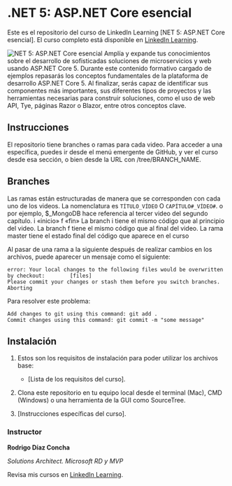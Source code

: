 # .NET 5: ASP.NET Core esencial
Este es el repositorio del curso de LinkedIn Learning [NET 5: ASP.NET Core esencial]. El curso completo está disponible en  [LinkedIn Learning][lil-course-url].

![NET 5: ASP.NET Core esencial][lil-thumbnail-url] 
Amplía y expande tus conocimientos sobre el desarrollo de sofisticadas soluciones de microservicios y web usando ASP.NET Core 5. Durante este contenido formativo cargado de ejemplos repasarás los conceptos fundamentales de la plataforma de desarrollo ASP.NET Core 5. Al finalizar, serás capaz de identificar sus componentes más importantes, sus diferentes tipos de proyectos y las herramientas necesarias para construir soluciones, como el uso de web API, Tye, páginas Razor o Blazor, entre otros conceptos clave.

## Instrucciones
El repositorio tiene branches o ramas para cada video. Para acceder a una específica, puedes ir desde el menú emergente de GitHub, y ver el curso desde esa sección, o bien desde la URL con /tree/BRANCH_NAME.

## Branches
Las ramas están estructuradas de manera que se corresponden con cada uno de los videos. La nomenclatura es  `TÍTULO_VÍDEO` O `CAPÍTULO#_VÍDEO#`. o por ejemplo, $_MongoDB hace referencia al tercer video del segundo capítulo. i «inicio» f «fin» La branch i tiene el mismo código que al principio del video. La branch f tiene el mismo código que al final del video. La rama master tiene el estado final del código que aparece en el curso

Al pasar de una rama a la siguiente después de realizar cambios en los archivos, puede aparecer un mensaje como el siguiente:

    error: Your local changes to the following files would be overwritten by checkout:        [files]
    Please commit your changes or stash them before you switch branches.
    Aborting

Para resolver este problema:
	
    Add changes to git using this command: git add .
	Commit changes using this command: git commit -m "some message"

## Instalación
1. Estos son los requisitos de instalación para poder utilizar los archivos base:
	- [Lista de los requisitos del curso].
	
2. Clona este repositorio en tu equipo local desde el terminal (Mac), CMD (Windows) o una herramienta de la GUI como SourceTree.
3. [Instrucciones específicas del curso].



### Instructor

**Rodrigo Díaz Concha**

_Solutions Architect. Microsoft RD y MVP_

Revisa mis cursos en [LinkedIn Learning](https://www.linkedin.com/learning/instructors/rodrigo-diaz-concha?u=104).


[0]: # (Replace these placeholder URLs with actual course URLs)

[lil-course-url]: https://es.linkedin.com/learning/dot-net-5-asp-dot-net-core-esencial
[lil-thumbnail-url]: https://media-exp3.licdn.com/dms/image/C4D0DAQE7cuWiL-1QeQ/learning-public-crop_675_1200/0/1621425772018?e=1622275200&v=beta&t=NReDINguAIgcfUabee88igDB9Uk-koGiCPUI1ySXcp4

